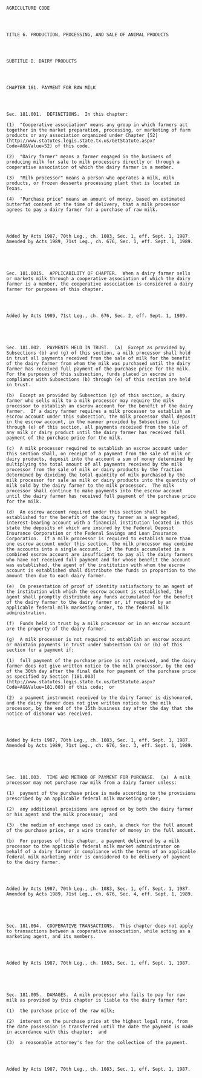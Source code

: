 ﻿
    
    
    	
    					
    
    
    AGRICULTURE CODE
    
      
    
    
    TITLE 6. PRODUCTION, PROCESSING, AND SALE OF ANIMAL PRODUCTS
    
      
    
    
    SUBTITLE D. DAIRY PRODUCTS
    
      
    
    
    CHAPTER 181. PAYMENT FOR RAW MILK
    
      
    
    
    Sec. 181.001.  DEFINITIONS.  In this chapter:
    
    (1)  "Cooperative association" means any group in which farmers act together in the market preparation, processing, or marketing of farm products or any association organized under Chapter [52](http://www.statutes.legis.state.tx.us/GetStatute.aspx?Code=AG&Value=52) of this code.
    
    (2)  "Dairy farmer" means a farmer engaged in the business of producing milk for sale to milk processors directly or through a cooperative association of which the dairy farmer is a member.
    
    (3)  "Milk processor" means a person who operates a milk, milk products, or frozen desserts processing plant that is located in Texas.
    
    (4)  "Purchase price" means an amount of money, based on estimated butterfat content at the time of delivery, that a milk processor agrees to pay a dairy farmer for a purchase of raw milk.
    
    
    
    
    Added by Acts 1987, 70th Leg., ch. 1083, Sec. 1, eff. Sept. 1, 1987.  Amended by Acts 1989, 71st Leg., ch. 676, Sec. 1, eff. Sept. 1, 1989.
    
    
    
    
    
    Sec. 181.0015.  APPLICABILITY OF CHAPTER.  When a dairy farmer sells or markets milk through a cooperative association of which the dairy farmer is a member, the cooperative association is considered a dairy farmer for purposes of this chapter.
    
    
    
    
    Added by Acts 1989, 71st Leg., ch. 676, Sec. 2, eff. Sept. 1, 1989.
    
    
    
    
    
    Sec. 181.002.  PAYMENTS HELD IN TRUST.  (a)  Except as provided by Subsections (b) and (g) of this section, a milk processor shall hold in trust all payments received from the sale of milk for the benefit of the dairy farmer from whom the milk was purchased until the dairy farmer has received full payment of the purchase price for the milk.  For the purposes of this subsection, funds placed in escrow in compliance with Subsections (b) through (e) of this section are held in trust.
    
    (b)  Except as provided by Subsection (g) of this section, a dairy farmer who sells milk to a milk processor may require the milk processor to establish an escrow account for the benefit of the dairy farmer.  If a dairy farmer requires a milk processor to establish an escrow account under this subsection, the milk processor shall deposit in the escrow account, in the manner provided by Subsections (c) through (e) of this section, all payments received from the sale of any milk or dairy product until the dairy farmer has received full payment of the purchase price for the milk.
    
    (c)  A milk processor required to establish an escrow account under this section shall, on receipt of a payment from the sale of milk or dairy products, deposit into the account a sum of money determined by multiplying the total amount of all payments received by the milk processor from the sale of milk or dairy products by the fraction determined by dividing the total quantity of milk purchased by the milk processor for sale as milk or dairy products into the quantity of milk sold by the dairy farmer to the milk processor.  The milk processor shall continue to make payments into the escrow account until the dairy farmer has received full payment of the purchase price for the milk.
    
    (d)  An escrow account required under this section shall be established for the benefit of the dairy farmer as a segregated, interest-bearing account with a financial institution located in this state the deposits of which are insured by the Federal Deposit Insurance Corporation or the Federal Savings and Loan Insurance Corporation.  If a milk processor is required to establish more than one escrow account under this section, the milk processor may combine the accounts into a single account.  If the funds accumulated in a combined escrow account are insufficient to pay all the dairy farmers who have not received full payment and for whose benefit the account was established, the agent of the institution with whom the escrow account is established shall distribute the funds in proportion to the amount then due to each dairy farmer.
    
    (e)  On presentation of proof of identity satisfactory to an agent of the institution with which the escrow account is established, the agent shall promptly distribute any funds accumulated for the benefit of the dairy farmer to the dairy farmer or, if required by an applicable federal milk marketing order, to the federal milk administration.
    
    (f)  Funds held in trust by a milk processor or in an escrow account are the property of the dairy farmer.
    
    (g)  A milk processor is not required to establish an escrow account or maintain payments in trust under Subsection (a) or (b) of this section for a payment if:
    
    (1)  full payment of the purchase price is not received, and the dairy farmer does not give written notice to the milk processor, by the end of the 30th day after the final date for payment of the purchase price as specified by Section [181.003](http://www.statutes.legis.state.tx.us/GetStatute.aspx?Code=AG&Value=181.003) of this code;  or
    
    (2)  a payment instrument received by the dairy farmer is dishonored, and the dairy farmer does not give written notice to the milk processor, by the end of the 15th business day after the day that the notice of dishonor was received.
    
    
    
    
    Added by Acts 1987, 70th Leg., ch. 1083, Sec. 1, eff. Sept. 1, 1987.  Amended by Acts 1989, 71st Leg., ch. 676, Sec. 3, eff. Sept. 1, 1989.
    
    
    
    
    
    Sec. 181.003.  TIME AND METHOD OF PAYMENT FOR PURCHASE.  (a)  A milk processor may not purchase raw milk from a dairy farmer unless:
    
    (1)  payment of the purchase price is made according to the provisions prescribed by an applicable federal milk marketing order; 
    
    (2)  any additional provisions are agreed on by both the dairy farmer or his agent and the milk processor;  and
    
    (3)  the medium of exchange used is cash, a check for the full amount of the purchase price, or a wire transfer of money in the full amount.
    
    (b)  For purposes of this chapter, a payment delivered by a milk processor to the applicable federal milk market administrator on behalf of a dairy farmer in compliance with the terms of an applicable federal milk marketing order is considered to be delivery of payment to the dairy farmer.
    
    
    
    
    Added by Acts 1987, 70th Leg., ch. 1083, Sec. 1, eff. Sept. 1, 1987.  Amended by Acts 1989, 71st Leg., ch. 676, Sec. 4, eff. Sept. 1, 1989.
    
    
    
    
    
    Sec. 181.004.  COOPERATIVE TRANSACTIONS.  This chapter does not apply to transactions between a cooperative association, while acting as a marketing agent, and its members.
    
    
    
    
    Added by Acts 1987, 70th Leg., ch. 1083, Sec. 1, eff. Sept. 1, 1987.
    
    
    
    
    
    Sec. 181.005.  DAMAGES.  A milk processor who fails to pay for raw milk as provided by this chapter is liable to the dairy farmer for:
    
    (1)  the purchase price of the raw milk;
    
    (2)  interest on the purchase price at the highest legal rate, from the date possession is transferred until the date the payment is made in accordance with this chapter;  and
    
    (3)  a reasonable attorney's fee for the collection of the payment.
    
    
    
    
    Added by Acts 1987, 70th Leg., ch. 1083, Sec. 1, eff. Sept. 1, 1987.
    
    
    
    
    				
